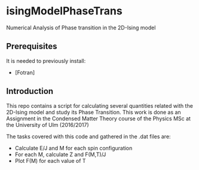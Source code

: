 # isingModelPhaseTrans

Numerical Analysis of Phase transition in the 2D-Ising model

## Prerequisites

It is needed to previously install:

* [Fotran]

## Introduction

This repo contains a script for calculating several quantities related with the 2D-Ising model and study its Phase Transition. This work is done as an Assignment in the Condensed Matter Theory course of the Physics MSc at the University of Ulm (2016/2017)

The tasks covered with this code and gathered in the .dat files are:

* Calculate E/J and M for each spin configuration
* For each M, calculate Z and F(M,T)/J 
* Plot F(M) for each value of T
